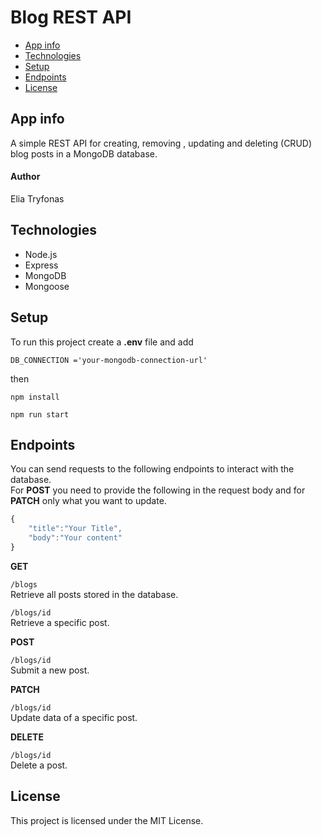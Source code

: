 # Blog REST API
- [App info](#app-info)
- [Technologies](#technologies)
- [Setup](#setup)
- [Endpoints](#endpoints)
- [License](#license)

## App info
A simple REST API for creating, removing , updating and deleting (CRUD) blog posts in a MongoDB database.
#### Author  
Elia Tryfonas

## Technologies
- Node.js
- Express
- MongoDB
- Mongoose
## Setup
To run this project create a **.env** file and add 
```
DB_CONNECTION ='your-mongodb-connection-url' 
```
then
```
npm install

npm run start
```

## Endpoints
You can send requests to the following endpoints to interact with the database.  
For **POST** you need to provide the following in the request body and for **PATCH** only what you want to update.
```javascript
{
    "title":"Your Title",
    "body":"Your content"
} 
```
**GET**  

`/blogs`   
Retrieve all posts stored in the database. 

`/blogs/id`   
Retrieve a specific post.   

**POST**  

`/blogs/id`    
Submit a new post.

**PATCH**  

`/blogs/id`  
Update data of a specific post.  

**DELETE**  

`/blogs/id`  
Delete a post.

## License
This project is licensed under the MIT License.
